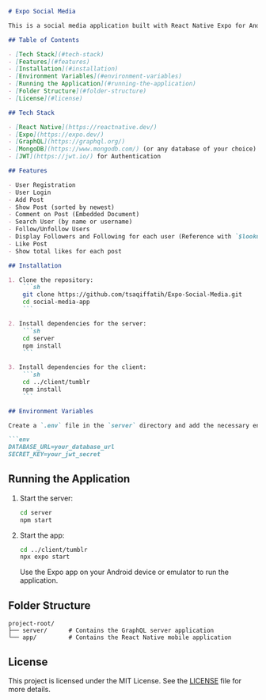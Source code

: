 
```markdown
# Expo Social Media

This is a social media application built with React Native Expo for Android. The app includes features such as user registration, login, posting, commenting, user search, following, and liking posts.

## Table of Contents

- [Tech Stack](#tech-stack)
- [Features](#features)
- [Installation](#installation)
- [Environment Variables](#environment-variables)
- [Running the Application](#running-the-application)
- [Folder Structure](#folder-structure)
- [License](#license)

## Tech Stack

- [React Native](https://reactnative.dev/)
- [Expo](https://expo.dev/)
- [GraphQL](https://graphql.org/)
- [MongoDB](https://www.mongodb.com/) (or any database of your choice)
- [JWT](https://jwt.io/) for Authentication

## Features

- User Registration
- User Login
- Add Post
- Show Post (sorted by newest)
- Comment on Post (Embedded Document)
- Search User (by name or username)
- Follow/Unfollow Users
- Display Followers and Following for each user (Reference with `$lookup`)
- Like Post
- Show total likes for each post

## Installation

1. Clone the repository:
    ```sh
    git clone https://github.com/tsaqiffatih/Expo-Social-Media.git
    cd social-media-app
    ```

2. Install dependencies for the server:
    ```sh
    cd server
    npm install
    ```

3. Install dependencies for the client:
    ```sh
    cd ../client/tumblr
    npm install
    ```

## Environment Variables

Create a `.env` file in the `server` directory and add the necessary environment variables:

```env
DATABASE_URL=your_database_url
SECRET_KEY=your_jwt_secret
```

## Running the Application

1. Start the server:
    ```sh
    cd server
    npm start
    ```

2. Start the app:
    ```sh
    cd ../client/tumblr
    npx expo start
    ```
    Use the Expo app on your Android device or emulator to run the application.

## Folder Structure

```
project-root/
├── server/      # Contains the GraphQL server application
└── app/         # Contains the React Native mobile application
```

## License

This project is licensed under the MIT License. See the [LICENSE](LICENSE) file for more details.
